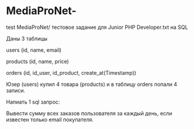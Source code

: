 # MediaProNet-
test MediaProNet/
тестовое задание для Junior PHP Developer.txt
на SQL

Даны 3 таблицы

users (id, name, email)

products (id, name, price)

orders (id, id_user, id_product, create_at(Timestamp))

Юзер (users) купил 4 товара (products) и в таблицу orders попали 4 записи.

Напиать 1 sql запрос:

Вывести сумму всех заказов пользователя за каждый день, если известен только email покупателя.
